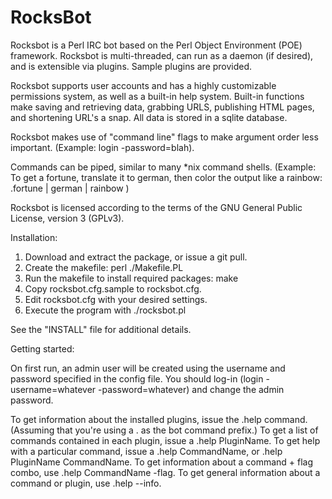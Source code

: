 RocksBot
========

Rocksbot is a Perl IRC bot based on the Perl Object Environment (POE) framework.  Rocksbot is multi-threaded, can run as a daemon (if desired), and is extensible via plugins.  Sample plugins are provided.

Rocksbot supports user accounts and has a highly customizable permissions system, as well as a built-in help system. Built-in functions make saving and retrieving data, grabbing URLS, publishing HTML pages, and shortening URL's a snap.  All data is stored in a sqlite database.

Rocksbot makes use of "command line" flags to make argument order less important.  (Example:  login -password=blah).

Commands can be piped, similar to many *nix command shells.  (Example: To get a fortune, translate it to german, then color the output like a rainbow:  .fortune | german | rainbow )

Rocksbot is licensed according to the terms of the GNU General Public License, version 3 (GPLv3).

Installation:

1.  Download and extract the package, or issue a git pull.
2.  Create the makefile:  perl ./Makefile.PL
3.  Run the makefile to install required packages: make
4.  Copy rocksbot.cfg.sample to rocksbot.cfg. 
5.  Edit rocksbot.cfg with your desired settings.
6.  Execute the program with ./rocksbot.pl

See the "INSTALL" file for additional details.

Getting started:

On first run, an admin user will be created using the username and password specified in the config file.  You should log-in (login -username=whatever -password=whatever) and change the admin password.

To get information about the installed plugins, issue the .help command.  (Assuming that you're using a . as the bot command prefix.)  To get a list of commands contained in each plugin, issue a .help PluginName.  To get help with a particular command, issue a .help CommandName, or .help PluginName CommandName.  To get information about a command + flag combo, use .help CommandName -flag.  To get general information about a command or plugin, use .help --info.

